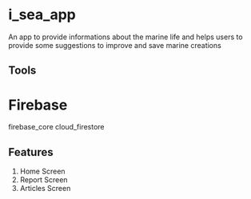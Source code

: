 # i_sea_app

An app to provide informations about the marine life and helps users to provide some suggestions to improve and save marine creations

## Tools

# Firebase
firebase_core
cloud_firestore

## Features
1. Home Screen
2. Report Screen
3. Articles Screen

